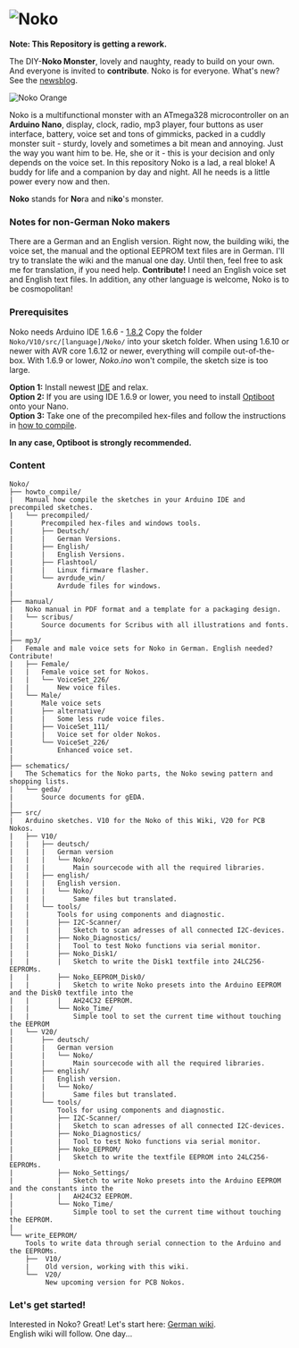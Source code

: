 # ![Noko](http://www.nikolairadke.de/NOKO/noko_back.jpg)
  
**Note: This Repository is getting a rework.**

The DIY-**Noko Monster**, lovely and naughty, ready to build on your own. And everyone is invited to **contribute**. Noko is for everyone. What's new? See the [newsblog](https://github.com/NikolaiRadke/NOKO/tree/master/NEWS.md).  
  
![Noko Orange](http://www.nikolairadke.de/NOKO/noko_echt.png)  

Noko is a multifunctional monster with an ATmega328  microcontroller on an **Arduino Nano**, display, clock, radio, mp3 player, four buttons as user interface, battery, voice set and  tons of gimmicks, packed in a cuddly monster suit - sturdy,
lovely and sometimes a bit mean and annoying. Just the way you want him to be. He, she or it - this is your decision     and only depends on the voice set. In this repository Noko is a lad, a real bloke! A buddy for life and a companion by day and night. All he needs is a little power every now and then.  

**Noko** stands for **No**ra and ni**ko**'s monster.

### Notes for non-German Noko makers
There are a German and an English version. Right now, the building wiki, the voice set, the manual and the optional EEPROM text files are in German. I'll try to translate the wiki and the manual one day. Until then, feel free to ask me for translation, if you need help. **Contribute!** I need an English voice set and English text files. In addition, any other language is welcome, Noko is to be cosmopolitan!

### Prerequisites
Noko needs Arduino IDE 1.6.6 - [1.8.2](https://www.arduino.cc/en/Main/Software) Copy the folder `Noko/V10/src/[language]/Noko/` into your sketch folder. When using 1.6.10 or newer with AVR core 1.6.12 or newer, everything will compile out-of-the-box. With 1.6.9 or lower, *Noko.ino* won't compile, the sketch size is too large. 

**Option 1:** Install newest  [IDE](https://www.arduino.cc/en/Main/Software) and relax.  
**Option 2:** If you are using IDE 1.6.9 or lower, you need to install [Optiboot](https://github.com/Optiboot/optiboot) onto your Nano.  
**Option 3:** Take one of the precompiled hex-files and follow the instructions in [how to compile](https://github.com/NikolaiRadke/Noko/tree/master/howto_compile).  

**In any case, Optiboot is strongly recommended.**

### Content

```
Noko/
├── howto_compile/
|   Manual how compile the sketches in your Arduino IDE and precompiled sketches.  
|   └── precompiled/
|       Precompiled hex-files and windows tools.
|       ├── Deutsch/
|       |   German Versions.
|       ├── English/
|       |   English Versions.
|       ├── Flashtool/
|       |   Linux firmware flasher.
|       └── avrdude_win/
|           Avrdude files for windows.
|
├── manual/
|   Noko manual in PDF format and a template for a packaging design.
|   └── scribus/
|       Source documents for Scribus with all illustrations and fonts.
|
├── mp3/
|   Female and male voice sets for Noko in German. English needed? Contribute!
|   ├── Female/  
|   |   Female voice set for Nokos.
|   |   └── VoiceSet_226/
|   |       New voice files.
|   └── Male/
|       Male voice sets
|       ├── alternative/
|       |   Some less rude voice files.
|       ├── VoiceSet_111/
|       |   Voice set for older Nokos.
|       └── VoiceSet_226/
|           Enhanced voice set.
| 
├── schematics/
|   The Schematics for the Noko parts, the Noko sewing pattern and shopping lists.
|   └── geda/
|       Source documents for gEDA.
|
├── src/
|   Arduino sketches. V10 for the Noko of this Wiki, V20 for PCB Nokos.  
|   ├── V10/
|   |   ├── deutsch/
|   |   |   German version
|   |   |   └── Noko/
|   |   |       Main sourcecode with all the required libraries.
|   |   ├── english/
|   |   |   English version. 
|   |   |   └── Noko/
|   |   |       Same files but translated. 
|   |   └── tools/
|   |       Tools for using components and diagnostic.    
|   |       ├── I2C-Scanner/
|   |       |   Sketch to scan adresses of all connected I2C-devices.
|   |       ├── Noko_Diagnostics/
|   |       |   Tool to test Noko functions via serial monitor.
|   |       ├── Noko_Disk1/
|   |       |   Sketch to write the Disk1 textfile into 24LC256-EEPROMs.
|   |       ├── Noko_EEPROM_Disk0/
|   |       |   Sketch to write Noko presets into the Arduino EEPROM and the Disk0 textfile into the
|   |       |   AH24C32 EEPROM.
|   |       └── Noko_Time/
|   |           Simple tool to set the current time without touching the EEPROM
|   └── V20/
|       ├── deutsch/
|       |   German version
|       |   └── Noko/
|       |       Main sourcecode with all the required libraries.
|       ├── english/
|       |   English version. 
|       |   └── Noko/
|       |       Same files but translated. 
|       └── tools/
|           Tools for using components and diagnostic.    
|           ├── I2C-Scanner/
|           |   Sketch to scan adresses of all connected I2C-devices.
|           ├── Noko_Diagnostics/
|           |   Tool to test Noko functions via serial monitor.
|           ├── Noko_EEPROM/
|           |   Sketch to write the textfile EEPROM into 24LC256-EEPROMs.
|           ├── Noko_Settings/
|           |   Sketch to write Noko presets into the Arduino EEPROM and the constants into the
|           |   AH24C32 EEPROM.
|           └── Noko_Time/
|               Simple tool to set the current time without touching the EEPROM.
|    
└── write_EEPROM/
    Tools to write data through serial connection to the Arduino and the EEPROMs. 
    ├──  V10/
    |    Old version, working with this wiki.  
    └──  V20/
         New upcoming version for PCB Nokos.
```
### Let's get started!

Interested in Noko? Great! Let's start here: [German wiki](https://github.com/NikolaiRadke/Noko/wiki).  
English wiki will follow. One day...
